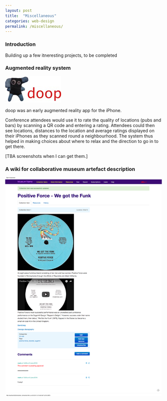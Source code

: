 ```yaml
---
layout: post
title:  "Miscellaneous"
categories: web-design 
permalink: /miscellaneous/
---
```

### Introduction 

Building up a few itneresting projects, to be completed

### Augmented reality system

![doop logo](/assets/images/doop/doop.lpgo.jpg)

doop was an early augmented reality app for the iPhone. 

Conference attendees would use it 
to rate 
the quality of locations (pubs and bars) by scanning a QR code and entering a rating.
Attendees could then see locations, distances to the location and average ratings displayed on their iPhones as they scanned round
a neighbourhood. The system thus helped in making choices about where to relax and the direction
to go in to get there.

\[TBA screenshots when I can get them.\]

### A wiki for collaborative museum artefact description

![Gradient Assessment splash page](/assets/images/social-museum/social-museum-item-page%20.png)






